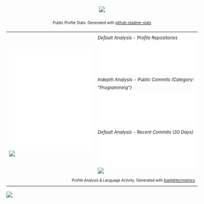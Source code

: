 <div align="center">
  <!--<img src="https://capsule-render.vercel.app/api?type=waving&color=gradient&height=110&section=header&animation=twinkling"/>-->
  <!--### Hi there 👋
      **tobealive/tobealive** is a ✨ _special_ ✨ repository because its `README.md` (this file) appears on your GitHub profile.
      
      Here are some ideas to get you started:
      
      - 🔭 I’m currently working on ...
      - 🌱 I’m currently learning ...
      - 👯 I’m looking to collaborate on ...
      - 🤔 I’m looking for help with ...
      - 💬 Ask me about ...
      - 📫 How to reach me: ...
      - ⚡ Fun fact: ...
      -->
  <div>
    <!--<a href="https://github.com/tobealive?tab=repositories">
      <img align="left" width="360" src="https://github-readme-stats.vercel.app/api/top-langs/?username=tobealive&layout=compact&hide=html,roff&exclude_repo=MacOS-Hackintosh&theme=tokyonight"/>
      </a>-->
    <a href="https://github.com/tobealive">
      <img width="390" src="https://github-readme-stats.vercel.app/api?username=tobealive&show_icons=true&theme=tokyonight" />
    </a>
    <p>
      <sup>
        <sub>Public Profile Stats. Generated with <a href="https://github.com/anuraghazra/github-readme-stats">github-readme-stats</a></sub>
      </sup>
    </p>
  </div>
  <table>
    <!--<tr>
         <th>Profile Analysis</th>
         <th>Language Activity</th>
         </tr>-->
    <tr>
      <td>
        <img align="center" width="420" src="assets/base.svg" alt="Base" /><br />
        <img src="/.github/readme/imgs/features_embed.gif" width="360" />
      </td>
      <td>
        <sub><em>Default Analysis - Profile Repositories</em></sub><br />
        <img align="center" width="420" src="assets/langs-all.svg" alt="All Commits Analysis" /><br />
        <sub><em>Indepth Analysis - Public Commits (Category: "Programming")</em></sub><br />
        <img align="center" width="420" src="assets/langs-indepth-programming.svg" alt="Programming Category Analysis" /><br />
        <sub><em>Default Analysis - Recent Commits (30 Days)</em></sub><br />
        <img align="center" width="420" src="assets/langs-recent.svg" alt="Recent Analysis" /><br />
        <img src="/.github/readme/imgs/features_embed.gif" width="360" />
      </td>
    </tr>
    <tr>
      <td colspan="2" align="right">
        <sub>
          <sup>Profile Analysis & Language Activity. Generated with <a href="https://github.com/lowlighter/metrics">lowlighter/metrics</a></sup>
        </sub>
      </td>
    </tr>
  </table>
  <img src="https://capsule-render.vercel.app/api?type=waving&color=gradient&height=110&section=footer&animation=twinkling" />
</div>
